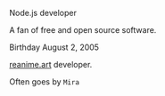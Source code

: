 Node.js developer

A fan of free and open source software.

Birthday August 2, 2005

[reanime.art](https://reanime.art/) developer.

Often goes by `Mira`

